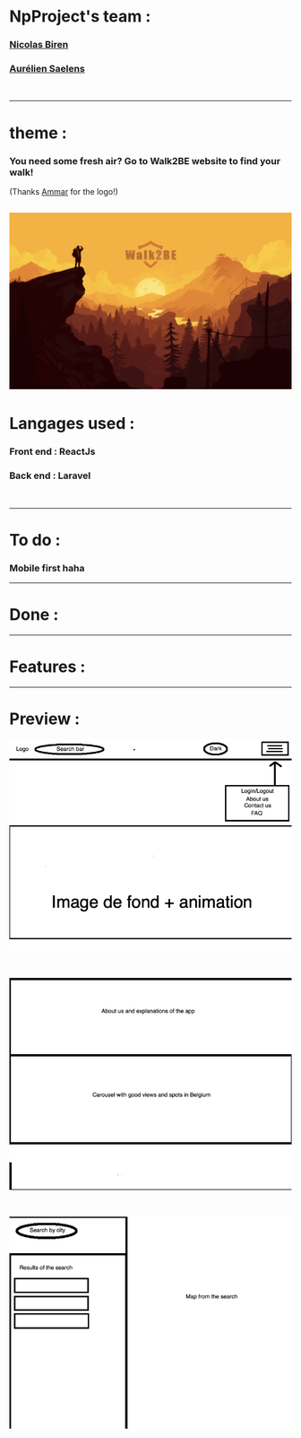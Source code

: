 # NpProject's team : 

### [Nicolas Biren](https://github.com/birennicolas)
### [Aurélien Saelens](https://github.com/aureliensaelens)
<br>

---

# theme : 
### You need some fresh air? Go to Walk2BE website to find your walk! <br>
(Thanks [Ammar](https://github.com/Alsharek) for the logo!)

![preview](/images/walk2BE.png)
---

# Langages used : 
### Front end : **ReactJs**
### Back end : **Laravel**
<br>

---

# To do : 
### **Mobile first haha**
---

# Done : 

---

# Features : 

--- 


# Preview : 

![preview](/images/maquette.png)

<br>

![preview](/images/maquette1.png)

<br>

![preview](/images/maquette2.png)


